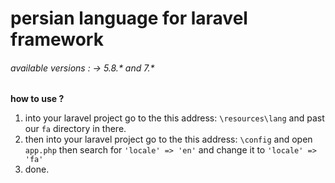 # persian language for laravel framework
###### available versions : -> 5.8.* and 7.*
**how to use ?**
1. into your laravel project go to the this address: `\resources\lang` and past our `fa` directory in there.
2. then into your laravel project go to the this address: `\config` and open `app.php` then search for `'locale' => 'en'` and change it to `'locale' => 'fa'`
3. done.
